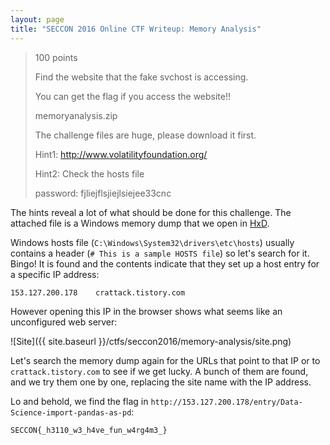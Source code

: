 ```yaml
---
layout: page
title: "SECCON 2016 Online CTF Writeup: Memory Analysis"
---
```


> 100 points
> 
> Find the website that the fake svchost is accessing.
> 
> You can get the flag if you access the website!!
>
> memoryanalysis.zip
>
> The challenge files are huge, please download it first.
> 
> Hint1: http://www.volatilityfoundation.org/
>
> Hint2: Check the hosts file
>
> password: fjliejflsjiejlsiejee33cnc 

The hints reveal a lot of what should be done for this challenge. The attached file is a Windows memory dump that we open in [HxD](https://mh-nexus.de/en/hxd/). 

Windows hosts file (```C:\Windows\System32\drivers\etc\hosts```) usually contains a header (```# This is a sample HOSTS file```) so let's search for it. Bingo! It is found and the contents indicate that they set up a host entry for a specific IP address:

```
153.127.200.178    crattack.tistory.com
```

However opening this IP in the browser shows what seems like an unconfigured web server:

![Site]({{ site.baseurl }}/ctfs/seccon2016/memory-analysis/site.png)

Let's search the memory dump again for the URLs that point to that IP or to ```crattack.tistory.com``` to see if we get lucky. A bunch of them are found, and we try them one by one, replacing the site name with the IP address. 

Lo and behold, we find the flag in ```http://153.127.200.178/entry/Data-Science-import-pandas-as-pd```:

```SECCON{_h3110_w3_h4ve_fun_w4rg4m3_}```
